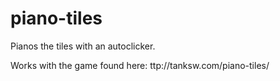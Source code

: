 # piano-tiles
Pianos the tiles with an autoclicker.

Works with the game found here: ttp://tanksw.com/piano-tiles/
